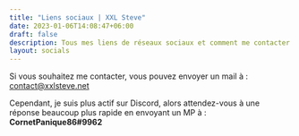 ```yaml
---
title: "Liens sociaux | XXL Steve"
date: 2023-01-06T14:08:47+06:00
draft: false
description: Tous mes liens de réseaux sociaux et comment me contacter !
layout: socials
---
```


Si vous souhaitez me contacter, vous pouvez envoyer un mail à : contact@xxlsteve.net

Cependant, je suis plus actif sur Discord, alors attendez-vous à une réponse beaucoup plus rapide en envoyant un MP à : **CornetPanique86#9962**